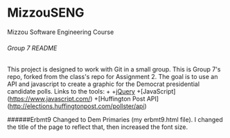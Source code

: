 # MizzouSENG
Mizzou Software Engineering Course

###### Group 7 README

This project is designed to work with Git in a small group. This is Group 7's repo, forked from the class's repo for Assignment 2. The goal is to use an API and javascript to create a graphic for the Democrat presidential candidate polls. Links to the tools:
 +
 +[jQuery](https://jquery.com/)
 +[JavaScript] (https://www.javascript.com/)
 +[Huffington Post API] (http://elections.huffingtonpost.com/pollster/api) 

######Erbmt9
Changed to Dem Primaries (my erbmt9.html file). I changed the title of the page to reflect that, then increased the font size.
